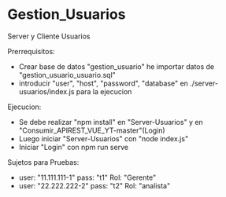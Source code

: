 # Gestion_Usuarios
Server y Cliente Usuarios

Prerrequisitos:
- Crear base de datos "gestion_usuario" he importar datos de "gestion_usuario_usuario.sql"
- introducir "user", "host", "password", "database" en ./server-usuarios/index.js para la ejecucion

Ejecucion:
- Se debe realizar "npm install" en "Server-Usuarios" y en "Consumir_APIREST_VUE_YT-master"(Login)
- Luego iniciar "Server-Usuarios" con "node index.js"
- Iniciar "Login" con npm run serve 

Sujetos para Pruebas:
- user: "11.111.111-1"  pass: "t1" Rol: "Gerente"
- user: "22.222.222-2"  pass: "t2" Rol: "analista"